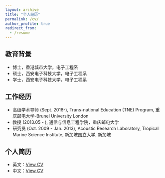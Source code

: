 ```yaml
---
layout: archive
title: "个人经历"
permalink: /cv/
author_profile: true
redirect_from:
  - /resume
---
```

 
## 教育背景 
- 博士，香港城市大学，电子工程系							       		
- 硕士，西安电子科技大学，电子工程系			        		
- 学士，西安电子科技大学，电子工程系

## 工作经历  
- 高级学术导师 (Sept. 2018-), Trans-national Education (TNE) Program, 重庆邮电大学-Brunel University London 
- 教授 (2013.05 - ), 通信与信息工程学院，重庆邮电大学
- 研究员 (Oct. 2009 - Jan. 2013), Acoustic Research Laboratory, Tropical Marine Science Institute, 新加坡国立大学, 新加坡

## 个人简历 
- 英文：[View CV](../files/resume.pdf)
- 中文：[View CV](../files/resumech.pdf)



